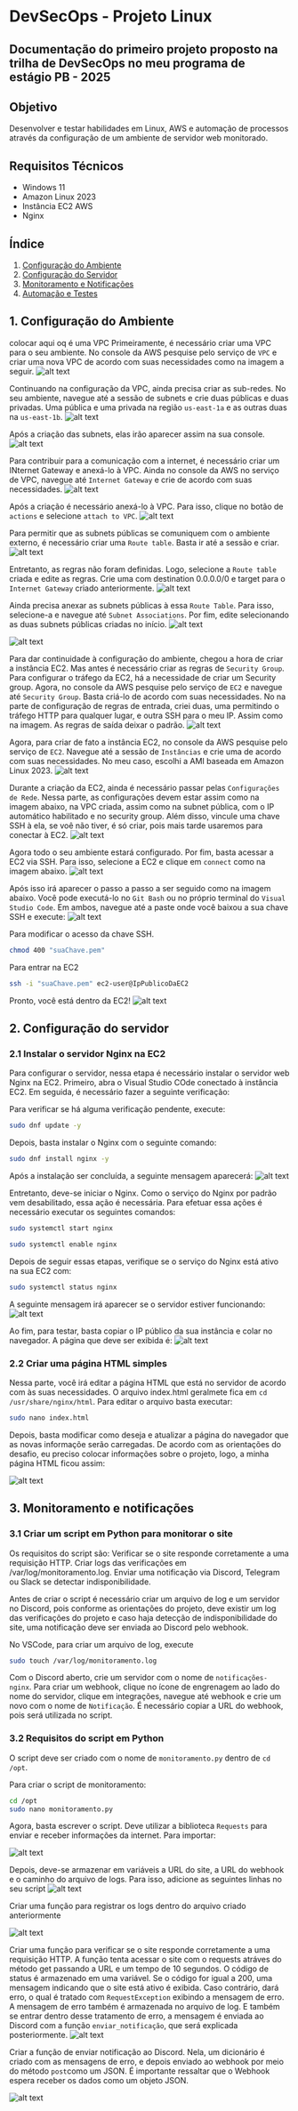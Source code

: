 # DevSecOps - Projeto Linux 

## Documentação do primeiro projeto proposto na trilha de DevSecOps no meu programa de estágio PB - 2025 

## Objetivo 
Desenvolver e testar habilidades em Linux, AWS e automação de processos através da configuração de um ambiente de servidor web monitorado.

## Requisitos Técnicos 
- Windows 11
- Amazon Linux 2023
- Instância EC2 AWS
- Nginx

## Índice
1. [Configuração do Ambiente](#configuração-do-ambiente)
2. [Configuração do Servidor](#configuração-do-servidor)
3. [Monitoramento e Notificações](#monitoramento-e-notificações)
4. [Automação e Testes](#automação-e-testes)


## 1. Configuração do Ambiente
colocar aqui oq é uma VPC 
Primeiramente, é necessário criar uma VPC para o seu ambiente. No console da AWS pesquise pelo serviço de `VPC` e criar uma nova VPC de acordo com suas necessidades como na imagem a seguir.
![alt text](image-9.png)

Continuando na configuração da VPC, ainda precisa criar as sub-redes. No seu ambiente, navegue até a sessão de subnets e crie duas públicas e duas privadas. Uma pública e uma privada na região `us-east-1a` e as outras duas na `us-east-1b`.
![alt text](image-10.png)

Após a criação das subnets, elas irão aparecer assim na sua console.
![alt text](image-11.png)

Para contribuir para a comunicação com a internet, é necessário criar um INternet Gateway e anexá-lo à VPC. Ainda no console da AWS no serviço de VPC, navegue até `Internet Gateway` e crie de acordo com suas necessidades. 
![alt text](image-12.png)

Após a criação é necessário anexá-lo à VPC. Para isso, clique no botão de `actions` e selecione `attach to VPC`.
![alt text](image-13.png)

Para permitir que as subnets públicas se comuniquem com o ambiente externo, é necessário criar uma `Route table`. Basta ir até a sessão e criar.
![alt text](image-15.png)

Entretanto, as regras não foram definidas. Logo, selecione a `Route table` criada e edite as regras. Crie uma com destination 0.0.0.0/0 e target para o `Internet Gateway` criado anteriormente.
![alt text](image-16.png)

Ainda precisa anexar as subnets públicas à essa `Route Table`. Para isso, selecione-a e navegue até `Subnet Associations`. Por fim, edite selecionando as duas subnets públicas criadas no início.
![alt text](image-17.png)

![alt text](image-18.png)


Para dar continuidade à configuração do ambiente, chegou a hora de criar a instância EC2. Mas antes é necessário criar as regras de `Security Group`. Para configurar o tráfego da EC2, há a necessidade de criar um Security group. Agora, no console da AWS pesquise pelo serviço de `EC2` e navegue até `Security Group`. Basta criá-lo de acordo com suas necessidades. No na parte de configuração de regras de entrada, criei duas, uma permitindo o tráfego HTTP para qualquer lugar, e outra SSH para o meu IP. Assim como na imagem. As regras de saída deixar o padrão.
![alt text](image-14.png)

Agora, para criar de fato a instância EC2, no console da AWS pesquise pelo serviço de `EC2`. Navegue até a sessão de `Instâncias` e crie uma de acordo com suas necessidades. No meu caso, escolhi a AMI baseada em Amazon Linux 2023.
![alt text](AMI.png)

Durante a criação da EC2, ainda é necessário passar pelas `Configurações de Rede`. Nessa parte, as configurações devem estar assim como na imagem abaixo, na VPC criada, assim como na subnet pública, com o IP automático habilitado e no security group. Além disso, vincule uma chave SSH à ela, se voê não tiver, é só criar, pois mais tarde usaremos para conectar à EC2.
![alt text](networksettings.png)

Agora todo o seu ambiente estará configurado. Por fim, basta acessar a EC2 via SSH. Para isso, selecione a EC2 e clique em `connect` como na imagem abaixo.
![alt text](connect.png)

Após isso irá aparecer o passo a passo a ser seguido como na imagem abaixo. Você pode executá-lo no `Git Bash` ou no próprio terminal do `Visual Studio Code`. Em ambos, navegue até a paste onde você baixou a sua chave SSH e execute:
![alt text](ssh.png)

Para modificar o acesso da chave SSH.
```bash
chmod 400 "suaChave.pem"
```

Para entrar na EC2
```bash
ssh -i "suaChave.pem" ec2-user@IpPublicoDaEC2
```

Pronto, você está dentro da EC2!
![alt text](image-19.png)


## 2. Configuração do servidor 
### 2.1 Instalar o servidor Nginx na EC2
Para configurar o servidor, nessa etapa é necessário instalar o servidor web Nginx na EC2. Primeiro, abra o Visual Studio COde conectado à instância EC2. Em seguida, é necessário fazer a seguinte verificação:

Para verificar se há alguma verificação pendente, execute:
```bash
sudo dnf update -y
```

Depois, basta instalar o Nginx com o seguinte comando:  
``` bash
sudo dnf install nginx -y
```

Após a instalação ser concluída, a seguinte mensagem aparecerá:
![alt text](image.png)

Entretanto, deve-se iniciar o Nginx. Como o serviço do Nginx por padrão vem desabilitado, essa ação é necessária. Para efetuar essa ações é necessário executar os seguintes comandos:
```bash
sudo systemctl start nginx
```
```bash
sudo systemctl enable nginx
```

Depois de seguir essas etapas, verifique se o serviço do Nginx está ativo na sua EC2 com:
```bash
sudo systemctl status nginx
```

A seguinte mensagem irá aparecer se o servidor estiver funcionando:
![alt text](image-2.png)

Ao fim, para testar, basta copiar o IP público da sua instância e colar no navegador. A página que deve ser exibida é: 
![alt text](image-1.png)

### 2.2 Criar uma página HTML simples
Nessa parte, você irá editar a página HTML que está no servidor de acordo com às suas necessidades. O arquivo index.html geralmete fica em `cd /usr/share/nginx/html`. Para editar o arquivo basta executar: 
```bash
sudo nano index.html
```
Depois, basta modificar como deseja e atualizar a página do navegador que as novas informaçõe serão carregadas. De acordo com as orientações do desafio, eu preciso colocar informações sobre o projeto, logo, a minha página HTML ficou assim:

![alt text](image-3.png)

## 3. Monitoramento e notificações
### 3.1 Criar um script em Python para monitorar o site
Os requisitos do script são:
Verificar se o site responde corretamente a uma requisição HTTP.
Criar logs das verificações em /var/log/monitoramento.log.
Enviar uma notificação via Discord, Telegram ou Slack se detectar indisponibilidade.

Antes de criar o script é necessário criar um arquivo de log e um servidor no Discord, pois conforme as orientações do projeto, deve existir um log das verificações do projeto e caso haja detecção de indisponibilidade do site, uma notificação deve ser enviada ao Discord pelo webhook.

No VSCode, para criar um arquivo de log, execute
```bash
sudo touch /var/log/monitoramento.log
```

Com o Discord aberto, crie um servidor com o nome de `notificações-nginx`. Para criar um webhook, clique no ícone de engrenagem ao lado do nome do servidor, clique em integrações, navegue até webhook e crie um novo com o nome de `Notificação`. É necessário copiar a URL do webhook, pois será utilizada no script.

### 3.2 Requisitos do script em Python 
O script deve ser criado com o nome de `monitoramento.py` dentro de `cd /opt`. 

Para criar o script de monitoramento:
```bash
cd /opt
sudo nano monitoramento.py
```

Agora, basta escrever o script. Deve utilizar a biblioteca `Requests` para enviar e receber informações da internet. Para importar:

![alt text](image-4.png)

Depois, deve-se armazenar em variáveis a URL do site, a URL do webhook e o caminho do arquivo de logs. Para isso, adicione as seguintes linhas no seu script
![alt text](image-5.png)

Criar uma função para registrar os logs dentro do arquivo criado anteriormente

![alt text](image-6.png)

Criar uma função para verificar se o site responde corretamente a uma requisição HTTP. A função tenta acessar o site com o requests atráves do método get passando a URL e um tempo de 10 segundos. O código de status é armazenado em uma variável. Se o código for igual a 200, uma mensagem indicando que o site está ativo é exibida. Caso contrário, dará erro, o qual é tratado com `RequestException` exibindo a mensagem de erro. A mensagem de erro também é armazenada no arquivo de log. E também se entrar dentro desse tratamento de erro, a mensagem é enviada ao Discord com a função `enviar_notificação`, que será explicada posteriormente. 
![alt text](image-7.png)

Criar a função de enviar notificação ao Discord. Nela, um dicionário é criado com as mensagens de erro, e depois enviado ao webhook por meio do método `post`como um JSON. É importante ressaltar que o Webhook espera receber os dados como um objeto JSON.

![alt text](image-8.png)





